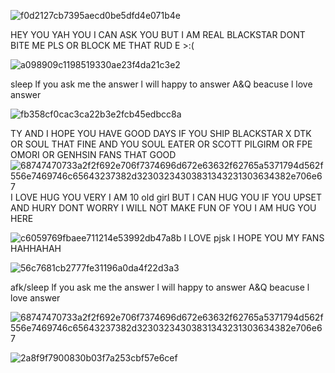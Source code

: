
![f0d2127cb7395aecd0be5dfd4e071b4e](https://github.com/user-attachments/assets/fec89f24-4d88-4ae7-b38b-3469b1545893)

HEY YOU YAH YOU I CAN ASK YOU BUT I AM REAL BLACKSTAR DONT BITE ME PLS
OR BLOCK ME THAT RUD  E >:(

![a098909c1198519330ae23f4da21c3e2](https://github.com/user-attachments/assets/c21820fa-b409-40e4-9310-66de2a420ab3)



sleep lf you ask me the answer l will happy to answer A&Q beacuse l love answer

![fb358cf0cac3ca22b3e2fcb45edbcc8a](https://github.com/user-attachments/assets/ca16bae1-1733-440d-bc3d-9953cf0a9cb2)


TY AND I HOPE YOU HAVE GOOD DAYS IF YOU SHIP BLACKSTAR X DTK OR SOUL THAT FINE AND YOU SOUL EATER OR SCOTT PILGIRM OR FPE OMORI OR GENHSIN FANS THAT GOOD ![68747470733a2f2f692e706f7374696d672e63632f62765a5371794d562f556e7469746c65643237382d32303234303831343231303634382e706e67](https://github.com/user-attachments/assets/3cca81d0-1356-4b4a-9790-600fd723ab87)
I LOVE HUG YOU VERY I AM 10 old girl BUT I CAN HUG YOU IF YOU UPSET AND HURY DONT WORRY I WILL NOT MAKE FUN OF YOU I AM HUG YOU HERE 


![c6059769fbaee711214e53992db47a8b](https://github.com/user-attachments/assets/44578462-86e3-4ff0-8eac-e62f8d45630f)
I LOVE pjsk  I HOPE YOU MY FANS HAHHAHAH

![56c7681cb2777fe31196a0da4f22d3a3](https://github.com/user-attachments/assets/3abc3121-2670-46f6-93c3-418473d0e1e2)

afk/sleep lf you ask me the answer l will happy to answer A&Q beacuse l love answer

![68747470733a2f2f692e706f7374696d672e63632f62765a5371794d562f556e7469746c65643237382d32303234303831343231303634382e706e67](https://github.com/user-attachments/assets/0587a235-98bc-4534-b81b-214aaeb6f6b8)



![2a8f9f7900830b03f7a253cbf57e6cef](https://github.com/user-attachments/assets/37365a45-9dbb-4afe-a370-970334062920)

